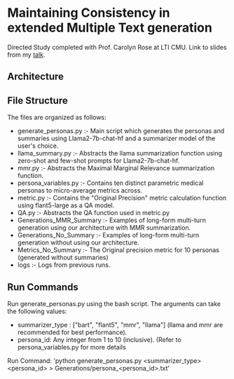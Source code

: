 # Maintaining Consistency in extended Multiple Text generation
Directed Study completed with Prof. Carolyn Rose at LTI CMU. Link to slides from my [talk](https://docs.google.com/presentation/d/1zlY9s2W3PjoNQGCccn--RVb1SED7rnF-8PxdK2IpguU/edit?usp=sharing).

## Architecture


 ## File Structure
The files are organized as follows:
- generate_personas.py :- Main script which generates the personas and summaries using Llama2-7b-chat-hf and a summarizer model of the user's choice.
- llama_summary.py :- Abstracts the llama summarization function using zero-shot and few-shot prompts for Llama2-7b-chat-hf.
- mmr.py :- Abstracts the Maximal Marginal Relevance summarization function.
- persona_variables.py :- Contains ten distinct parametric medical personas to micro-average metrics across.
- metric.py :- Contains the "Original Precision" metric calculation function using flant5-large as a QA model.
- QA.py :- Abstracts the QA function used in metric.py
- Generations_MMR_Summary :- Examples of long-form multi-turn generation using our architecture with MMR summarization.
- Generations_No_Summary :- Examples of long-form multi-turn generation without using our architecture.
- Metrics_No_Summary :- The Original precision metric for 10 personas (generated without summaries)
- logs :- Logs from previous runs.

 ## Run Commands
Run generate_personas.py using the bash script. The arguments can take the following values:
- summarizer_type : ["bart", "flant5", "mmr", "llama"] (llama and mmr are recommended for best performance).
- persona_id: Any integer from 1 to 10 (inclusive). (Refer to persona_variables.py for more details

Run Command: 'python generate_personas.py <summarizer_type> <persona_id> > Generations/persona_<persona_id>.txt'
